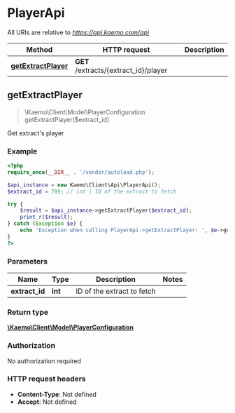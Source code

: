 # PlayerApi

All URIs are relative to *https://api.kaemo.com/api*

Method | HTTP request | Description
------------- | ------------- | -------------
[**getExtractPlayer**](#getExtractPlayer) | **GET** /extracts/{extract_id}/player | 


## **getExtractPlayer**
> \Kaemo\Client\Model\PlayerConfiguration getExtractPlayer($extract_id)



Get extract's player

### Example
```php
<?php
require_once(__DIR__ . '/vendor/autoload.php');

$api_instance = new Kaemo\Client\Api\PlayerApi();
$extract_id = 789; // int | ID of the extract to fetch

try {
    $result = $api_instance->getExtractPlayer($extract_id);
    print_r($result);
} catch (Exception $e) {
    echo 'Exception when calling PlayerApi->getExtractPlayer: ', $e->getMessage(), PHP_EOL;
}
?>
```

### Parameters

Name | Type | Description  | Notes
------------- | ------------- | ------------- | -------------
 **extract_id** | **int**| ID of the extract to fetch |

### Return type

[**\Kaemo\Client\Model\PlayerConfiguration**](#PlayerConfiguration)

### Authorization

No authorization required

### HTTP request headers

 - **Content-Type**: Not defined
 - **Accept**: Not defined

